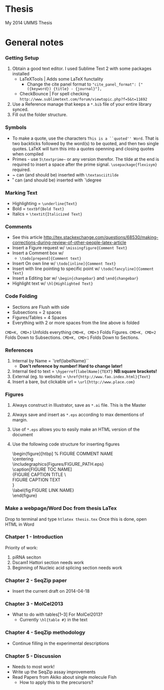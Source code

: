 Thesis
===========

My 2014 UMMS Thesis

# General notes #

### Getting Setup ###

1. Obtain a good text editor. I used Sublime Text 2 with some packages installed
    * LaTeXTools | Adds some LaTeX functality
      * Change the cite panel format to `"cite_panel_format": ["({keyword}) {title} - {journal}"],`
    * CheckBounce | For spell checking `http://www.sublimetext.com/forum/viewtopic.php?f=5&t=11692`
2. Use a Reference manage that keeps a `*.bib` file of your entire library synced.
3. Fill out the folder structure.

### Symbols ###

+ To make a quote, use the characters `This is a ``quoted'' Word`. That is two backticks followed by the word(s) to be quoted, and then two single quotes.  LaTeX will turn this into a quotes openning and closing quotes when compiled
+ Primes - use `5\textprime~` or any version therefor. The tilde at the end is required to insert a space after the prime signal. `\usepackage{flexisym}` required.
+ ~ can (and should be) inserted with `\textasciitilde`
+ ˚ can (and should be) inserted with `\degree

### Marking Text ###

+ Highlighting = `\underline{Text}`
+ Bold = `textbf{Bold Text}`
+ Italics = `\textit{Italicized Text}`

### Comments ###

+ See this article http://tex.stackexchange.com/questions/68530/making-corrections-during-review-of-other-people-latex-article
+ Insert a Figure request w/ `\missingfigure{Comment Text}`
+ Insert a Comment box w/
    * `\todo[prepend]{Comment text}`
+ Insert On own line w/ `\todo[inline]{Comment Text}`
+ Insert with line pointing to specific point w/ `\todo[fancyline]{Comment Text}`
+ Insert a Editing bar w/ `\begin{changebar}` and `\end{changebar}`
+ Highlight text w/ `\hl{Highlighted Text}`

### Code Folding ###

+ Sections are Flush with side
+ Subsections = 2 spaces
+ Figures/Tables = 4 Spaces
+ Everything with 2 or more spaces from the line above is folded

`CMD+K, CMD+J` Unfolds everything
`CMD+K, CMD+3` Folds Figures.
`CMD+K, CMD+2` Folds Down to Subsections.
`CMD+K, CMD+1` Folds Down to Sections.

### References ###

1. Internal by Name = `\ref{labelName}``
    + **Don't reference by number! Hard to change later!**
2. Internal tied to text = `\hyperref[labelName]{TEXT}` **NB:square brackets!**
3. External (eg. to website) = `\href{http://www.fao.index.html}{Text}`
4. Insert a bare, but clickable url = `\url{http://www.place.com}`


### Figures ###

1. Always construct in Illustrator, save as `*.ai` file. This is the Master
2. Always save and insert as `*.eps` according to max dementions of margin.
3. Use of `*.eps` allows you to easily make an HTML version of the document
4. Use the following code structure for inserting figures


    \begin{figure}[htbp] % FIGURE COMMENT NAME  
      \centering  
      \includegraphics{Figures/FIGURE_PATH.eps}  
      \caption[FIGURE TOC NAME]  
      {FIGURE CAPTION TITLE \\  
        FIGURE CAPTION TEXT  
        }  
      \label{fig:FIGURE LINK NAME}  
      \end{figure}  


### Make a webpage/Word Doc from thesis LaTex ###

Drop to terminal and type `htlatex thesis.tex`
Once this is done, open HTML in Word

### Chatper 1 - Introduction #

Priority of work:

1. piRNA seciton
2. Dscam1 Hattori section needs work
3. Beginning of Nucleic acid splicing section needs work

### Chapter 2 - SeqZip paper ###

+ Insert the current draft on 2014-04-18

### Chapter 3 - MolCel2013 #

+ What to do with tables[1–3] For MolCel2013?
    * Currently `\hl{table #}` in the text

### Chapter 4 - SeqZip methodology #

+ Continue filling in the experimental descriptions

### Chapter 5 - Discussion ###

+ Needs to most work!
+ Write up the SeqZip assay improvements
+ Read Papers from Akiko about single molecule Fish
    + How to apply this to the precursors? 





